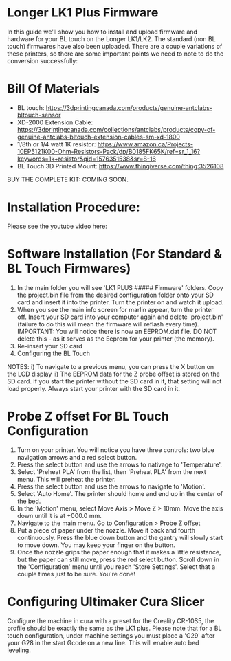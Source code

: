 # Longer LK1 Plus Firmware
 
In this guide we'll show you how to install and upload firmware and hardware for your BL touch on the Longer LK1/LK2. The standard (non BL touch) firmwares have also been uploaded. There are a couple variations of these printers, so there are some important points we need to note to do the conversion successfully:

# Bill Of Materials
- BL touch: https://3dprintingcanada.com/products/genuine-antclabs-bltouch-sensor
- XD-2000 Extension Cable: https://3dprintingcanada.com/collections/antclabs/products/copy-of-genuine-antclabs-bltouch-extension-cables-sm-xd-1800
- 1/8th or 1/4 watt 1K resistor: https://www.amazon.ca/Projects-10EP5121K00-Ohm-Resistors-Pack/dp/B0185FK65K/ref=sr_1_16?keywords=1k+resistor&qid=1576351538&sr=8-16
- BL Touch 3D Printed Mount: https://www.thingiverse.com/thing:3526108

BUY THE COMPLETE KIT: COMING SOON.

# Installation Procedure:

Please see the youtube video here: 

# Software Installation (For Standard & BL Touch Firmwares)

1) In the main folder you will see 'LK1 PLUS ##### Firmware' folders. Copy the project.bin file from the desired configuration folder onto your SD card and insert it into the printer. Turn the printer on and watch it upload.
2) When you see the main info screen for marlin appear, turn the printer off. Insert your SD card into your computer again and delete 'project.bin' (failure to do this will mean the firmware will reflash every time). IMPORTANT: You will notice there is now an EEPROM.dat file. DO NOT delete this - as it serves as the Eeprom for your printer (the memory).
3) Re-insert your SD card
4) Configuring the BL Touch

NOTES: 
i) To navigate to a previous menu, you can press the X button on the LCD display
ii) The EEPROM data for the Z probe offset is stored on the SD card. If you start the printer without the SD card in it, that setting will not load properly. Always start your printer with the SD card in it.

# Probe Z offset For BL Touch Configuration

1) Turn on your printer. You will notice you have three controls: two blue navigation arrows and a red select button.
2) Press the select button and use the arrows to nativage to 'Temperature'.
3) Select 'Preheat PLA' from the list, then 'Preheat PLA' from the next menu. This will preheat the printer.
4) Press the select button and use the arrows to navigate to 'Motion'.
5) Select 'Auto Home'. The printer should home and end up in the center of the bed.
6) In the 'Motion' menu, select Move Axis > Move Z > 10mm. Move the axis down until it is at +000.0 mm.
7) Navigate to the main menu. Go to Configuration > Probe Z offset
8) Put a piece of paper under the nozzle. Move it back and fourth continuously. Press the blue down button and the gantry will slowly start to move down. You may keep your finger on the button.
9) Once the nozzle grips the paper enough that it makes a little resistance, but the paper can still move, press the red select button. Scroll down in the 'Configuration' menu until you reach 'Store Settings'. Select that a couple times just to be sure. You're done!

# Configuring Ultimaker Cura Slicer

Configure the machine in cura with a preset for the Creality CR-10S5, the profile should be exactly the same as the LK1 plus. Please note that for a BL touch configuration, under machine settings you must place a 'G29' after your G28 in the start Gcode on a new line. This will enable auto bed leveling. 
